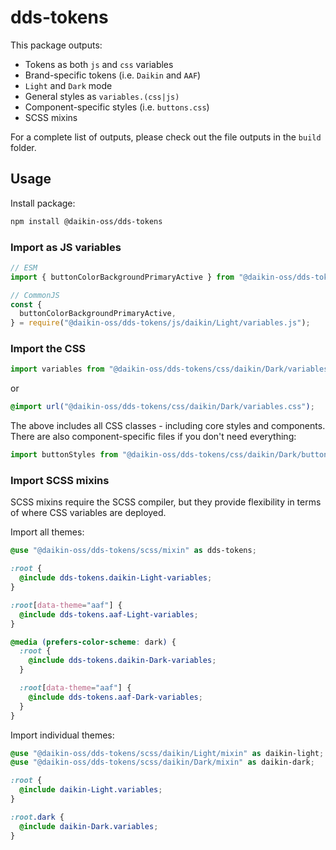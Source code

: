 # dds-tokens

This package outputs:

- Tokens as both `js` and `css` variables
- Brand-specific tokens (i.e. `Daikin` and `AAF`)
- `Light` and `Dark` mode
- General styles as `variables.(css|js)`
- Component-specific styles (i.e. `buttons.css`)
- SCSS mixins

For a complete list of outputs, please check out the file outputs in the `build` folder.

## Usage

Install package:

```sh
npm install @daikin-oss/dds-tokens
```

### Import as JS variables

```js
// ESM
import { buttonColorBackgroundPrimaryActive } from "@daikin-oss/dds-tokens/js/daikin/Light/variables.js";

// CommonJS
const {
  buttonColorBackgroundPrimaryActive,
} = require("@daikin-oss/dds-tokens/js/daikin/Light/variables.js");
```

### Import the CSS

```js
import variables from "@daikin-oss/dds-tokens/css/daikin/Dark/variables.css";
```

or

```css
@import url("@daikin-oss/dds-tokens/css/daikin/Dark/variables.css");
```

The above includes all CSS classes - including core styles and components.
There are also component-specific files if you don't need everything:

```js
import buttonStyles from "@daikin-oss/dds-tokens/css/daikin/Dark/buttons.css";
```

### Import SCSS mixins

SCSS mixins require the SCSS compiler, but they provide flexibility in terms of where CSS variables are deployed.

Import all themes:

```scss
@use "@daikin-oss/dds-tokens/scss/mixin" as dds-tokens;

:root {
  @include dds-tokens.daikin-Light-variables;
}

:root[data-theme="aaf"] {
  @include dds-tokens.aaf-Light-variables;
}

@media (prefers-color-scheme: dark) {
  :root {
    @include dds-tokens.daikin-Dark-variables;
  }

  :root[data-theme="aaf"] {
    @include dds-tokens.aaf-Dark-variables;
  }
}
```

Import individual themes:

```scss
@use "@daikin-oss/dds-tokens/scss/daikin/Light/mixin" as daikin-light;
@use "@daikin-oss/dds-tokens/scss/daikin/Dark/mixin" as daikin-dark;

:root {
  @include daikin-Light.variables;
}

:root.dark {
  @include daikin-Dark.variables;
}
```
